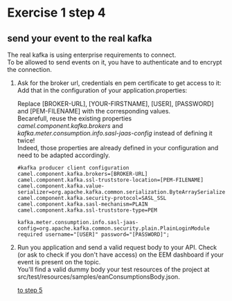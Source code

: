 # Exercise 1 step 4

## send your event to the real kafka

The real kafka is using enterprise requirements to connect.  
To be allowed to send events on it, you have to authenticate and to encrypt the connection.

1. Ask for the broker url, credentials en pem certificate to get access to it:  
   Add that in the configuration of your application.properties:  
     
	 Replace [BROKER-URL], [YOUR-FIRSTNAME], [USER], [PASSWORD] and [PEM-FILENAME] with the corresponding values.  
	 Becarefull, reuse the existing properties _camel.component.kafka.brokers_ and _kafka.meter.consumption.info.sasl-jaas-config_ instead of defining it twice!  
     Indeed, those properties are already defined in your configuration and need to be adapted accordingly.  
     
	 ```properties
     #kafka producer client configuration
     camel.component.kafka.brokers=[BROKER-URL]
     camel.component.kafka.ssl-truststore-location=[PEM-FILENAME]
     camel.component.kafka.value-serializer=org.apache.kafka.common.serialization.ByteArraySerializer
     camel.component.kafka.security-protocol=SASL_SSL
     camel.component.kafka.sasl-mechanism=PLAIN
     camel.component.kafka.ssl-truststore-type=PEM
     
     kafka.meter.consumption.info.sasl-jaas-config=org.apache.kafka.common.security.plain.PlainLoginModule required username="[USER]" password="[PASSWORD]";
     ```
2. Run you application and send a valid request body to your API. Check (or ask to check if you don't have access) on the EEM dashboard if your event is present on the topic.  
   You'll find a valid dummy body your test resources of the project at src/test/resources/samples/eanConsumptionsBody.json.  
   
    [to step 5](exercise-1-step-5) 